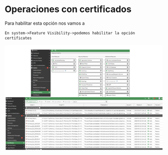 # Operaciones con certificados
Para habilitar esta opción nos vamos a 
```
En system->Feature Visibility->podemos habilitar la opción certificates
```
![171](/img/172.png)
